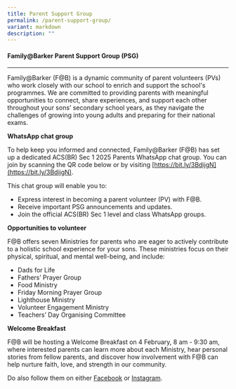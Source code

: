 ```yaml
---
title: Parent Support Group
permalink: /parent-support-group/
variant: markdown
description: ""
---
```

#### **Family@Barker Parent Support Group (PSG)**
----------
Family@Barker (F@B) is a dynamic community of parent volunteers (PVs) who work closely with our school to enrich and support the school's programmes. We are committed to providing parents with meaningful opportunities to connect, share experiences, and support each other throughout your sons’ secondary school years, as they navigate the challenges of growing into young adults and preparing for their national exams.

**WhatsApp chat group**

To help keep you informed and connected, Family@Barker (F@B) has set up a dedicated ACS(BR) Sec 1 2025 Parents WhatsApp chat group. You can join by scanning the QR code below or by visiting [https://bit.ly/3BdijgN](https://bit.ly/3BdijgN).

This chat group will enable you to:
* Express interest in becoming a parent volunteer (PV) with F@B.
* Receive important PSG announcements and updates.
* Join the official ACS(BR) Sec 1 level and class WhatsApp groups.

**Opportunities to volunteer**

F@B offers seven Ministries for parents who are eager to actively contribute to a holistic school experience for your sons. These ministries focus on their physical, spiritual, and mental well-being, and include:
* Dads for Life
* Fathers’ Prayer Group
* Food Ministry
* Friday Morning Prayer Group
* Lighthouse Ministry
* Volunteer Engagement Ministry
* Teachers’ Day Organising Committee

**Welcome Breakfast**

F@B will be hosting a Welcome Breakfast on 4 February, 8 am - 9:30 am, where interested parents can learn more about each Ministry, hear personal stories from fellow parents, and discover how involvement with F@B can help nurture faith, love, and strength in our community.

Do also follow them on either [Facebook](https://www.facebook.com/groups/familyatbarker/) or [Instagram](https://www.instagram.com/family.at.barker/).